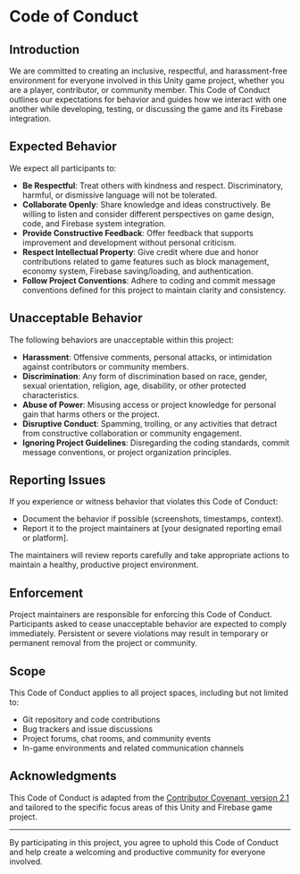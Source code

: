 # Code of Conduct

## Introduction

We are committed to creating an inclusive, respectful, and harassment-free environment for everyone involved in this Unity game project, whether you are a player, contributor, or community member. This Code of Conduct outlines our expectations for behavior and guides how we interact with one another while developing, testing, or discussing the game and its Firebase integration.

## Expected Behavior

We expect all participants to:

- **Be Respectful**: Treat others with kindness and respect. Discriminatory, harmful, or dismissive language will not be tolerated.
- **Collaborate Openly**: Share knowledge and ideas constructively. Be willing to listen and consider different perspectives on game design, code, and Firebase system integration.
- **Provide Constructive Feedback**: Offer feedback that supports improvement and development without personal criticism.
- **Respect Intellectual Property**: Give credit where due and honor contributions related to game features such as block management, economy system, Firebase saving/loading, and authentication.
- **Follow Project Conventions**: Adhere to coding and commit message conventions defined for this project to maintain clarity and consistency.

## Unacceptable Behavior

The following behaviors are unacceptable within this project:

- **Harassment**: Offensive comments, personal attacks, or intimidation against contributors or community members.
- **Discrimination**: Any form of discrimination based on race, gender, sexual orientation, religion, age, disability, or other protected characteristics.
- **Abuse of Power**: Misusing access or project knowledge for personal gain that harms others or the project.
- **Disruptive Conduct**: Spamming, trolling, or any activities that detract from constructive collaboration or community engagement.
- **Ignoring Project Guidelines**: Disregarding the coding standards, commit message conventions, or project organization principles.

## Reporting Issues

If you experience or witness behavior that violates this Code of Conduct:

- Document the behavior if possible (screenshots, timestamps, context).
- Report it to the project maintainers at [your designated reporting email or platform].

The maintainers will review reports carefully and take appropriate actions to maintain a healthy, productive project environment.

## Enforcement

Project maintainers are responsible for enforcing this Code of Conduct. Participants asked to cease unacceptable behavior are expected to comply immediately. Persistent or severe violations may result in temporary or permanent removal from the project or community.

## Scope

This Code of Conduct applies to all project spaces, including but not limited to:

- Git repository and code contributions
- Bug trackers and issue discussions
- Project forums, chat rooms, and community events
- In-game environments and related communication channels

## Acknowledgments

This Code of Conduct is adapted from the [Contributor Covenant, version 2.1](https://www.contributor-covenant.org/version/2/1/code_of_conduct/) and tailored to the specific focus areas of this Unity and Firebase game project.

---

By participating in this project, you agree to uphold this Code of Conduct and help create a welcoming and productive community for everyone involved.

